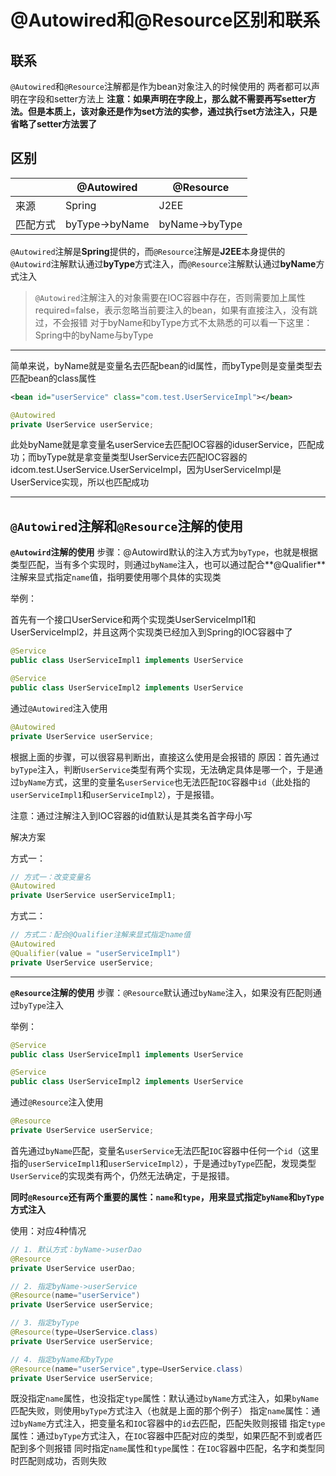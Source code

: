# @Autowired和@Resource区别和联系

## 联系

`@Autowired`和`@Resource`注解都是作为bean对象注入的时候使用的
两者都可以声明在字段和setter方法上
**注意：如果声明在字段上，那么就不需要再写setter方法。但是本质上，该对象还是作为set方法的实参，通过执行set方法注入，只是省略了setter方法罢了**

## 区别

|          | @Autowired     | @Resource      |
| -------- | -------------- | -------------- |
| 来源     | Spring         | J2EE           |
| 匹配方式 | byType->byName | byName->byType |

`@Autowired`注解是**Spring**提供的，而`@Resource`注解是**J2EE**本身提供的
`@Autowird`注解默认通过**byType**方式注入，而`@Resource`注解默认通过**byName**方式注入

> `@Autowired`注解注入的对象需要在IOC容器中存在，否则需要加上属性required=false，表示忽略当前要注入的bean，如果有直接注入，没有跳过，不会报错
> 对于byName和byType方式不太熟悉的可以看一下这里：Spring中的byName与byType

---

简单来说，byName就是变量名去匹配bean的id属性，而byType则是变量类型去匹配bean的class属性

```xml
<bean id="userService" class="com.test.UserServiceImpl"></bean> 
```

```java
@Autowired
private UserService userService;
```

此处byName就是拿变量名userService去匹配IOC容器的iduserService，匹配成功；而byType就是拿变量类型UserService去匹配IOC容器的idcom.test.UserService.UserServiceImpl，因为UserServiceImpl是UserService实现，所以也匹配成功

---

## `@Autowired`注解和`@Resource`注解的使用

**`@Autowird`注解的使用**
步骤：@Autowird默认的注入方式为`byType`，也就是根据类型匹配，当有多个实现时，则通过`byName`注入，也可以通过配合**@Qualifier**注解来显式指定`name`值，指明要使用哪个具体的实现类

举例：

首先有一个接口UserService和两个实现类UserServiceImpl1和UserServiceImpl2，并且这两个实现类已经加入到Spring的IOC容器中了

```java
@Service
public class UserServiceImpl1 implements UserService

@Service
public class UserServiceImpl2 implements UserService
```

通过`@Autowired`注入使用

```java
@Autowired
private UserService userService;
```

根据上面的步骤，可以很容易判断出，直接这么使用是会报错的
原因：首先通过`byType`注入，判断`UserService`类型有两个实现，无法确定具体是哪一个，于是通过`byName`方式，这里的变量名`userService`也无法匹配`IOC`容器中`id`（此处指的`userServiceImpl1`和`userServiceImpl2`），于是报错。

注意：通过注解注入到IOC容器的id值默认是其类名首字母小写

解决方案

方式一：

```java
// 方式一：改变变量名
@Autowired
private UserService userServiceImpl1;
```

方式二：

```java
// 方式二：配合@Qualifier注解来显式指定name值
@Autowired
@Qualifier(value = "userServiceImpl1")
private UserService userService;
```

---

**`@Resource`注解的使用**
步骤：`@Resource`默认通过`byName`注入，如果没有匹配则通过`byType`注入

举例：

```java
@Service
public class UserServiceImpl1 implements UserService

@Service
public class UserServiceImpl2 implements UserService
```

通过`@Resource`注入使用

```java
@Resource
private UserService userService;
```

首先通过`byName`匹配，变量名`userService`无法匹配`IOC`容器中任何一个`id`（这里指的`userServiceImpl1`和`userServiceImpl2`），于是通过`byType`匹配，发现类型`UserService`的实现类有两个，仍然无法确定，于是报错。

**同时`@Resource`还有两个重要的属性：`name`和`type`，用来显式指定`byName`和`byType`方式注入**

使用：对应4种情况

```java
// 1. 默认方式：byName->userDao
@Resource  
private UserService userDao; 

// 2. 指定byName->userService
@Resource(name="userService")  
private UserService userService; 

// 3. 指定byType
@Resource(type=UserService.class)  
private UserService userService; 

// 4. 指定byName和byType
@Resource(name="userService",type=UserService.class)  
private UserService userService; 
```

既没指定`name`属性，也没指定`type`属性：默认通过`byName`方式注入，如果`byName`匹配失败，则使用`byType`方式注入（也就是上面的那个例子）
指定`name`属性：通过`byName`方式注入，把变量名和`IOC`容器中的`id`去匹配，匹配失败则报错
指定`type`属性：通过`byType`方式注入，在`IOC`容器中匹配对应的类型，如果匹配不到或者匹配到多个则报错
同时指定`name`属性和`type`属性：在`IOC`容器中匹配，名字和类型同时匹配则成功，否则失败